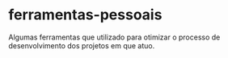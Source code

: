 # ferramentas-pessoais
Algumas ferramentas que utilizado para otimizar o processo de desenvolvimento dos projetos em que atuo.
